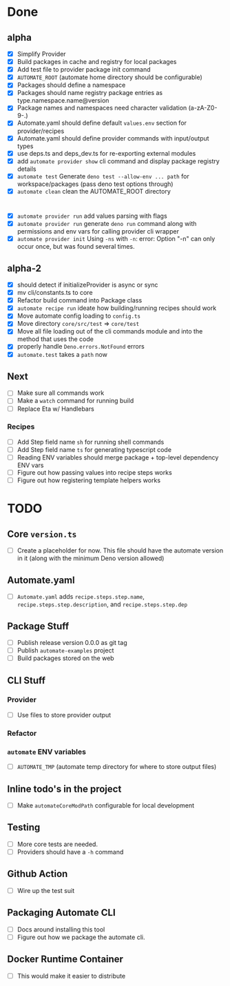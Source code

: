 # Done

## alpha
- [x] Simplify Provider
- [x] Build packages in cache and registry for local packages
- [x] Add test file to provider package init command
- [x] `AUTOMATE_ROOT` (automate home directory should be configurable)
- [x] Packages should define a namespace
- [x] Packages should name registry package entries as type.namespace.name@version
- [x] Package names and namespaces need character validation (a-zA-Z0-9-.)
- [x] Automate.yaml should define default `values.env` section for provider/recipes
- [x] Automate.yaml should define provider commands with input/output types
- [x] use deps.ts and deps_dev.ts for re-exporting external modules
- [x] add `automate provider show` cli command and display package registry details
- [x] `automate test` Generate `deno test --allow-env ... path` for workspace/packages (pass deno test options through)
- [x] `automate clean` clean the AUTOMATE_ROOT directory
#
- [x] `automate provider run` add values parsing with flags
- [x] `automate provider run` generate `deno run` command along with permissions and env vars for calling provider cli wrapper
- [x] `automate provider init` Using `-ns` with `-n`: error: Option "-n" can only occur once, but was found several times.

## alpha-2
- [x] should detect if initializeProvider is async or sync
- [x] mv cli/constants.ts to core
- [x] Refactor build command into Package class
- [x] `automate recipe run` ideate how building/running recipes should work
- [x] Move automate config loading to `config.ts`
- [x] Move directory `core/src/test` => `core/test`
- [x] Move all file loading out of the cli commands module and into the method that uses the code
- [x] properly handle `Deno.errors.NotFound` errors
- [x] `automate.test` takes a `path` now

## Next

- [ ] Make sure all commands work
- [ ] Make a `watch` command for running build
- [ ] Replace Eta w/ Handlebars

### Recipes
- [ ] Add Step field name `sh` for running shell commands
- [ ] Add Step field name `ts` for generating typescript code
- [ ] Reading ENV variables should merge package + top-level dependency ENV vars
- [ ] Figure out how passing values into recipe steps works
- [ ] Figure out how registering template helpers works

# TODO

## Core `version.ts`
- [ ] Create a placeholder for now. This file should have the automate version in it (along with the minimum Deno version allowed)

## Automate.yaml
- [ ] `Automate.yaml` adds `recipe.steps.step.name`, `recipe.steps.step.description`, and `recipe.steps.step.dep`

## Package Stuff
- [ ] Publish release version 0.0.0 as git tag
- [ ] Publish `automate-examples` project
- [ ] Build packages stored on the web

## CLI Stuff

### Provider
- [ ] Use files to store provider output

### Refactor

### `automate` ENV variables
- [ ] `AUTOMATE_TMP` (automate temp directory for where to store output files)

## Inline todo's in the project
- [ ] Make `automateCoreModPath` configurable for local development

## Testing
- [ ] More core tests are needed.
- [ ] Providers should have a `-h` command

## Github Action
- [ ] Wire up the test suit

## Packaging Automate CLI
- [ ] Docs around installing this tool
- [ ] Figure out how we package the automate cli.

## Docker Runtime Container
- [ ] This would make it easier to distribute
